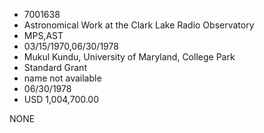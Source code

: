 * 7001638
* Astronomical Work at the Clark Lake Radio Observatory
* MPS,AST
* 03/15/1970,06/30/1978
* Mukul Kundu, University of Maryland, College Park
* Standard Grant
*   name not available
* 06/30/1978
* USD 1,004,700.00

NONE